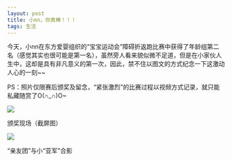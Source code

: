 ```yaml
---
layout: post
title: 小nn，你真棒！！！
tags: 生活
---
```

 
今天，小nn在东方爱婴组织的“宝宝运动会”障碍折返跑比赛中获得了年龄组第二名（感觉其实也很可能是第一名），虽然旁人看来貌似微不足道，但是在小家伙人生中，这却是具有非凡意义的第一次，因此，禁不住以图文的方式纪念一下这激动人心的一刻~~

PS：照片仅限赛后颁奖及留念，“紧张激烈”的比赛过程以视频方式记录，就只能私藏随赏了O(∩_∩)O~

![](http://image.cpxxpc.com/zhenbang1.png-700)

颁奖现场（截屏图）

![](http://image.cpxxpc.com/zhenbang2.jpg-700)

“亲友团”与小“亚军”合影





